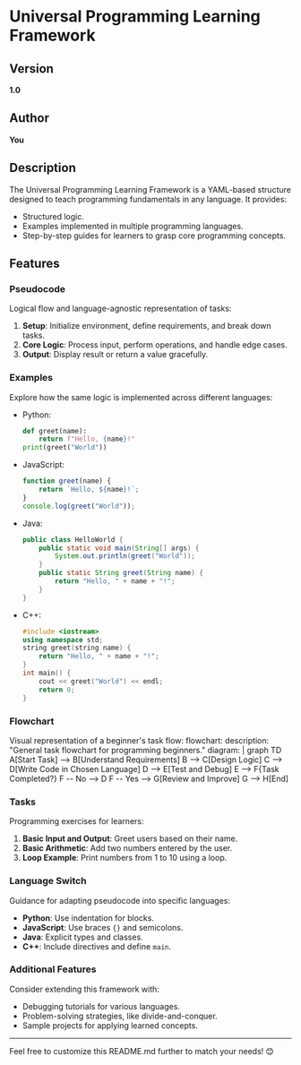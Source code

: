 # Universal Programming Learning Framework

## Version
**1.0**

## Author
**You**

## Description
The Universal Programming Learning Framework is a YAML-based structure designed to teach programming fundamentals in any language. It provides:
- Structured logic.
- Examples implemented in multiple programming languages.
- Step-by-step guides for learners to grasp core programming concepts.

## Features
### Pseudocode
Logical flow and language-agnostic representation of tasks:
1. **Setup**: Initialize environment, define requirements, and break down tasks.
2. **Core Logic**: Process input, perform operations, and handle edge cases.
3. **Output**: Display result or return a value gracefully.

### Examples
Explore how the same logic is implemented across different languages:
- Python:
    ```python
    def greet(name):
        return f"Hello, {name}!"
    print(greet("World"))
    ```
- JavaScript:
    ```javascript
    function greet(name) {
        return `Hello, ${name}!`;
    }
    console.log(greet("World"));
    ```
- Java:
    ```java
    public class HelloWorld {
        public static void main(String[] args) {
            System.out.println(greet("World"));
        }
        public static String greet(String name) {
            return "Hello, " + name + "!";
        }
    }
    ```
- C++:
    ```cpp
    #include <iostream>
    using namespace std;
    string greet(string name) {
        return "Hello, " + name + "!";
    }
    int main() {
        cout << greet("World") << endl;
        return 0;
    }
    ```

### Flowchart
Visual representation of a beginner's task flow:
 flowchart:
    description: "General task flowchart for programming beginners."
    diagram: |
      graph TD
        A[Start Task] --> B[Understand Requirements]
        B --> C[Design Logic]
        C --> D[Write Code in Chosen Language]
        D --> E[Test and Debug]
        E --> F{Task Completed?}
        F -- No --> D
        F -- Yes --> G[Review and Improve]
        G --> H[End]

### Tasks
Programming exercises for learners:
1. **Basic Input and Output**: Greet users based on their name.
2. **Basic Arithmetic**: Add two numbers entered by the user.
3. **Loop Example**: Print numbers from 1 to 10 using a loop.

### Language Switch
Guidance for adapting pseudocode into specific languages:
- **Python**: Use indentation for blocks.
- **JavaScript**: Use braces `{}` and semicolons.
- **Java**: Explicit types and classes.
- **C++**: Include directives and define `main`.

### Additional Features
Consider extending this framework with:
- Debugging tutorials for various languages.
- Problem-solving strategies, like divide-and-conquer.
- Sample projects for applying learned concepts.

---

Feel free to customize this README.md further to match your needs! 😊
